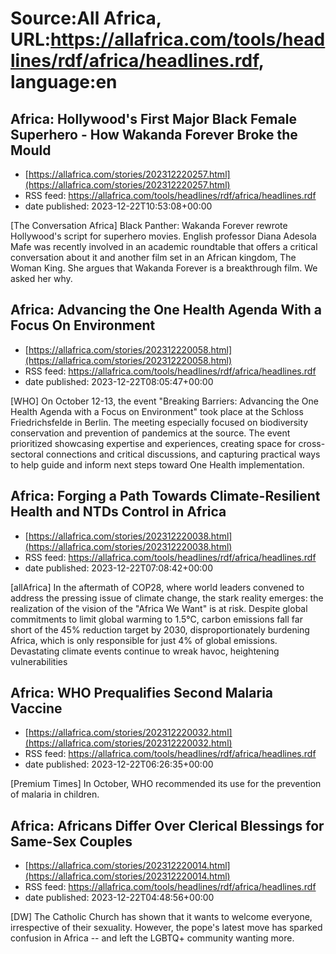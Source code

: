 # Source:All Africa, URL:https://allafrica.com/tools/headlines/rdf/africa/headlines.rdf, language:en

## Africa: Hollywood's First Major Black Female Superhero - How Wakanda Forever Broke the Mould
 - [https://allafrica.com/stories/202312220257.html](https://allafrica.com/stories/202312220257.html)
 - RSS feed: https://allafrica.com/tools/headlines/rdf/africa/headlines.rdf
 - date published: 2023-12-22T10:53:08+00:00

[The Conversation Africa] Black Panther: Wakanda Forever rewrote Hollywood's script for superhero movies. English professor Diana Adesola Mafe was recently involved in an academic roundtable that offers a critical conversation about it and another film set in an African kingdom, The Woman King. She argues that Wakanda Forever is a breakthrough film. We asked her why.

## Africa: Advancing the One Health Agenda With a Focus On Environment
 - [https://allafrica.com/stories/202312220058.html](https://allafrica.com/stories/202312220058.html)
 - RSS feed: https://allafrica.com/tools/headlines/rdf/africa/headlines.rdf
 - date published: 2023-12-22T08:05:47+00:00

[WHO] On October 12-13, the event "Breaking Barriers: Advancing the One Health Agenda with a Focus on Environment" took place at the Schloss Friedrichsfelde in Berlin. The meeting especially focused on biodiversity conservation and prevention of pandemics at the source. The event prioritized showcasing expertise and experiences, creating space for cross-sectoral connections and critical discussions, and capturing practical ways to help guide and inform next steps toward One Health implementation.

## Africa: Forging a Path Towards Climate-Resilient Health and NTDs Control in Africa
 - [https://allafrica.com/stories/202312220038.html](https://allafrica.com/stories/202312220038.html)
 - RSS feed: https://allafrica.com/tools/headlines/rdf/africa/headlines.rdf
 - date published: 2023-12-22T07:08:42+00:00

[allAfrica] In the aftermath of COP28, where world leaders convened to address the pressing issue of climate change, the stark reality emerges: the realization of the vision of the "Africa We Want" is at risk. Despite global commitments to limit global warming to 1.5&#xb0;C, carbon emissions fall far short of the 45% reduction target by 2030, disproportionately burdening Africa, which is only responsible for just 4% of global emissions. Devastating climate events continue to wreak havoc, heightening vulnerabilities

## Africa: WHO Prequalifies Second Malaria Vaccine
 - [https://allafrica.com/stories/202312220032.html](https://allafrica.com/stories/202312220032.html)
 - RSS feed: https://allafrica.com/tools/headlines/rdf/africa/headlines.rdf
 - date published: 2023-12-22T06:26:35+00:00

[Premium Times] In October, WHO recommended its use for the prevention of malaria in children.

## Africa: Africans Differ Over Clerical Blessings for Same-Sex Couples
 - [https://allafrica.com/stories/202312220014.html](https://allafrica.com/stories/202312220014.html)
 - RSS feed: https://allafrica.com/tools/headlines/rdf/africa/headlines.rdf
 - date published: 2023-12-22T04:48:56+00:00

[DW] The Catholic Church has shown that it wants to welcome everyone, irrespective of their sexuality. However, the pope's latest move has sparked confusion in Africa -- and left the LGBTQ+ community wanting more.

